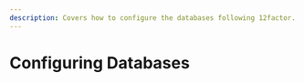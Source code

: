 ```yaml
---
description: Covers how to configure the databases following 12factor.
---
```


# Configuring Databases

